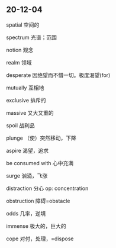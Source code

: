 ## 20-12-04
spatial 空间的

spectrum 光谱；范围

notion 观念

realm 领域

desperate 因绝望而不惜一切。极度渴望(for)

mutually 互相地

exclusive 排斥的

massive 又大又重的

spoil 战利品

plunge （使）突然移动，下降

aspire 渴望，追求

be consumed with 心中充满

surge 汹涌，飞涨

distraction 分心 op: concentration

obstruction 障碍=obstacle

odds 几率，逆境

immense 极大的，巨大的

cope 对付，处理，=dispose

